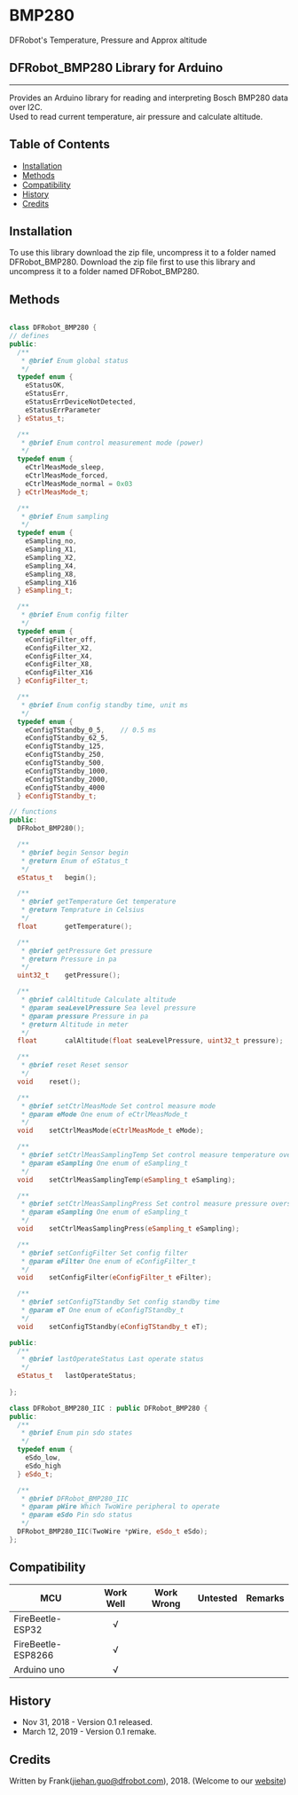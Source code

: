 # BMP280
DFRobot's Temperature, Pressure and Approx altitude

## DFRobot_BMP280 Library for Arduino
---------------------------------------------------------
Provides an Arduino library for reading and interpreting Bosch BMP280 data over I2C. <br>
Used to read current temperature, air pressure and calculate altitude.

## Table of Contents

* [Installation](#installation)
* [Methods](#methods)
* [Compatibility](#compatibility)
* [History](#history)
* [Credits](#credits)

<snippet>
<content>

## Installation

To use this library download the zip file, uncompress it to a folder named DFRobot_BMP280. 
Download the zip file first to use this library and uncompress it to a folder named DFRobot_BMP280. 

## Methods

```C++

class DFRobot_BMP280 {
// defines
public:
  /**
   * @brief Enum global status
   */
  typedef enum {
    eStatusOK,
    eStatusErr,
    eStatusErrDeviceNotDetected,
    eStatusErrParameter
  } eStatus_t;

  /**
   * @brief Enum control measurement mode (power)
   */
  typedef enum {
    eCtrlMeasMode_sleep,
    eCtrlMeasMode_forced,
    eCtrlMeasMode_normal = 0x03
  } eCtrlMeasMode_t;

  /**
   * @brief Enum sampling
   */
  typedef enum {
    eSampling_no,
    eSampling_X1,
    eSampling_X2,
    eSampling_X4,
    eSampling_X8,
    eSampling_X16
  } eSampling_t;

  /**
   * @brief Enum config filter
   */
  typedef enum {
    eConfigFilter_off,
    eConfigFilter_X2,
    eConfigFilter_X4,
    eConfigFilter_X8,
    eConfigFilter_X16
  } eConfigFilter_t;

  /**
   * @brief Enum config standby time, unit ms
   */
  typedef enum {
    eConfigTStandby_0_5,    // 0.5 ms
    eConfigTStandby_62_5,
    eConfigTStandby_125,
    eConfigTStandby_250,
    eConfigTStandby_500,
    eConfigTStandby_1000,
    eConfigTStandby_2000,
    eConfigTStandby_4000
  } eConfigTStandby_t;

// functions
public:
  DFRobot_BMP280();

  /**
   * @brief begin Sensor begin
   * @return Enum of eStatus_t
   */
  eStatus_t   begin();

  /**
   * @brief getTemperature Get temperature
   * @return Temprature in Celsius
   */
  float       getTemperature();

  /**
   * @brief getPressure Get pressure
   * @return Pressure in pa
   */
  uint32_t    getPressure();

  /**
   * @brief calAltitude Calculate altitude
   * @param seaLevelPressure Sea level pressure
   * @param pressure Pressure in pa
   * @return Altitude in meter
   */
  float       calAltitude(float seaLevelPressure, uint32_t pressure);

  /**
   * @brief reset Reset sensor
   */
  void    reset();

  /**
   * @brief setCtrlMeasMode Set control measure mode
   * @param eMode One enum of eCtrlMeasMode_t
   */
  void    setCtrlMeasMode(eCtrlMeasMode_t eMode);

  /**
   * @brief setCtrlMeasSamplingTemp Set control measure temperature oversampling
   * @param eSampling One enum of eSampling_t
   */
  void    setCtrlMeasSamplingTemp(eSampling_t eSampling);

  /**
   * @brief setCtrlMeasSamplingPress Set control measure pressure oversampling
   * @param eSampling One enum of eSampling_t
   */
  void    setCtrlMeasSamplingPress(eSampling_t eSampling);

  /**
   * @brief setConfigFilter Set config filter
   * @param eFilter One enum of eConfigFilter_t
   */
  void    setConfigFilter(eConfigFilter_t eFilter);

  /**
   * @brief setConfigTStandby Set config standby time
   * @param eT One enum of eConfigTStandby_t
   */
  void    setConfigTStandby(eConfigTStandby_t eT);

public:
  /**
   * @brief lastOperateStatus Last operate status
   */
  eStatus_t   lastOperateStatus;
  
};

class DFRobot_BMP280_IIC : public DFRobot_BMP280 {
public:
  /**
   * @brief Enum pin sdo states
   */
  typedef enum {
    eSdo_low,
    eSdo_high
  } eSdo_t;

  /**
   * @brief DFRobot_BMP280_IIC
   * @param pWire Which TwoWire peripheral to operate
   * @param eSdo Pin sdo status
   */
  DFRobot_BMP280_IIC(TwoWire *pWire, eSdo_t eSdo);
};

```

## Compatibility

MCU                | Work Well | Work Wrong | Untested  | Remarks
------------------ | :----------: | :----------: | :---------: | -----
FireBeetle-ESP32  |      √       |             |            | 
FireBeetle-ESP8266  |      √       |             |            | 
Arduino uno |       √      |             |            | 

## History

- Nov 31, 2018 - Version 0.1 released.
- March 12, 2019 - Version 0.1 remake.

## Credits

Written by Frank(jiehan.guo@dfrobot.com), 2018. (Welcome to our [website](https://www.dfrobot.com/))
